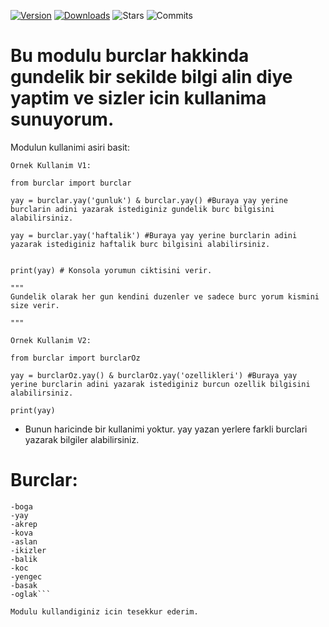 [![Version](https://badge.fury.io/py/burclar.svg)](https://pypi.python.org/pypi/burclar)
[![Downloads](https://img.shields.io/pypi/dm/burclar.svg)](https://pypi.python.org/pypi/burclar)
![Stars](https://img.shields.io/github/stars/The-Special/burclar)
![Commits](https://img.shields.io/github/commit-activity/w/The-Special/burclar)

# Bu modulu burclar hakkinda gundelik bir sekilde bilgi alin diye yaptim ve sizler icin kullanima sunuyorum.
Modulun kullanimi asiri basit:


```
Ornek Kullanim V1:

from burclar import burclar

yay = burclar.yay('gunluk') & burclar.yay() #Buraya yay yerine burclarin adini yazarak istediginiz gundelik burc bilgisini alabilirsiniz.

yay = burclar.yay('haftalik') #Buraya yay yerine burclarin adini yazarak istediginiz haftalik burc bilgisini alabilirsiniz.


print(yay) # Konsola yorumun ciktisini verir.

"""
Gundelik olarak her gun kendini duzenler ve sadece burc yorum kismini size verir.

"""
```
```
Ornek Kullanim V2:

from burclar import burclarOz 

yay = burclarOz.yay() & burclarOz.yay('ozellikleri') #Buraya yay yerine burclarin adini yazarak istediginiz burcun ozellik bilgisini alabilirsiniz.

print(yay)
```

- Bunun haricinde bir kullanimi yoktur. yay yazan yerlere farkli burclari yazarak bilgiler alabilirsiniz.

# Burclar:

```-terazi
-boga
-yay
-akrep
-kova
-aslan
-ikizler
-balik 
-koc
-yengec
-basak
-oglak```

Modulu kullandiginiz icin tesekkur ederim.

